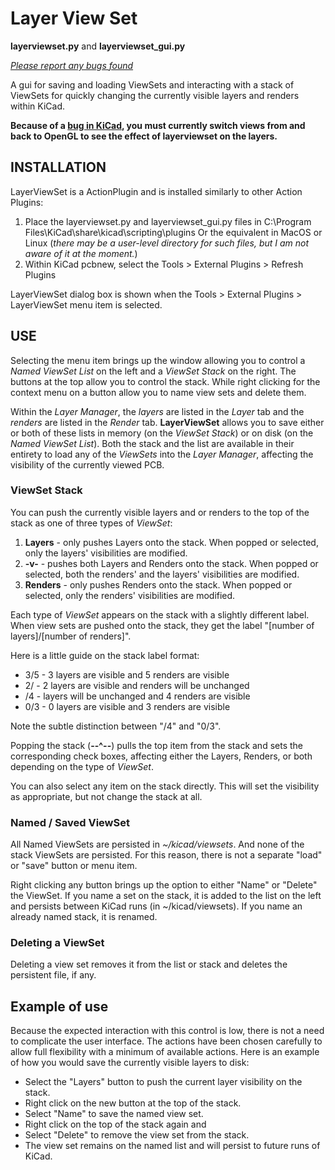 # Layer View Set

**layerviewset.py** and **layerviewset_gui.py**

*[Please report any bugs found](https://github.com/HiGregSmith/LayerViewSet/issues)*

A gui for saving and loading ViewSets and interacting
with a stack of ViewSets for quickly changing the currently visible
layers and renders within KiCad.

**Because of a [bug in KiCad](https://bugs.launchpad.net/kicad/+bug/1712233), you must currently switch views from and back
to OpenGL to see the effect of layerviewset on the layers.**


## INSTALLATION

LayerViewSet is a ActionPlugin and is installed similarly to other Action Plugins:
1) Place the layerviewset.py and layerviewset_gui.py files in 
C:\Program Files\KiCad\share\kicad\scripting\plugins
Or the equivalent in MacOS or Linux
(*there may be a user-level directory for such files, but I am not aware of it at the moment.*)
2) Within KiCad pcbnew, select the Tools > External Plugins > Refresh Plugins

LayerViewSet dialog box is shown when the Tools > External Plugins > LayerViewSet menu item is selected.


## USE

Selecting the menu item brings up the window allowing you to control a
*Named ViewSet List* on the left and a *ViewSet Stack* on the right. 
The buttons at the top allow you to control the stack. While right clicking
for the context menu on a button allow you to name view sets and delete them.

Within the *Layer Manager*, the *layers* are listed in the *Layer* tab and
the *renders* are listed in the *Render* tab. **LayerViewSet** allows you to
save either or both of these lists in memory (on the *ViewSet Stack*) or on disk
(on the *Named ViewSet List*). Both the stack and the list are available
in their entirety to load any of the *ViewSets* into the *Layer Manager*, affecting
the visibility of the currently viewed PCB.

### ViewSet Stack
You can push the currently visible layers and or renders to the top of the 
stack as one of three types of *ViewSet*:
1) **Layers** - only pushes Layers onto the stack. When popped or selected, only the layers' visibilities are modified.
2) **-v-** - pushes both Layers and Renders onto the stack.  When popped or selected, both the renders' and the layers' visibilities are modified.
3) **Renders** - only pushes Renders onto the stack. When popped or selected, only the renders' visibilities are modified.

Each type of *ViewSet* appears on the stack with a slightly different label.
When view sets are pushed onto the stack, they get the label "[number of layers]/[number of renders]".

Here is a little guide on the stack label format:
- 3/5 - 3 layers are visible and 5 renders are visible
- 2/  - 2 layers are visible and renders will be unchanged
- /4  - layers will be unchanged and 4 renders are visible
- 0/3 - 0 layers are visible and 3 renders are visible

Note the subtle distinction between "/4" and "0/3".

Popping the stack (**--^--**) pulls the top item from the stack and
sets the corresponding check boxes, affecting either the
Layers, Renders, or both depending on the type of *ViewSet*.

You can also select any item on the stack directly. This will set the visibility
as appropriate, but not change the stack at all.

### Named / Saved ViewSet

All Named ViewSets are persisted in *~/kicad/viewsets*. And none of the stack
ViewSets are persisted. For this reason, there is not a separate
"load" or "save" button or menu item.

Right clicking any button brings up the option to either "Name" or "Delete" the
ViewSet. If you name a set on the stack, it is added to the list on the left
and persists between KiCad runs (in ~/kicad/viewsets).
If you name an already named stack, it is renamed.

### Deleting a ViewSet
Deleting a view set removes it from the list or stack and deletes the
persistent file, if any.

## Example of use

Because the expected interaction with this control is low, there is not a
need to complicate the user interface. The actions have been chosen
carefully to allow full flexibility with a minimum of available actions.
Here is an example of how you would save the currently visible layers to disk:

- Select the "Layers" button to push the current layer visibility on the stack.
- Right click on the new button at the top of the stack.
- Select "Name" to save the named view set.
- Right click on the top of the stack again and
- Select "Delete" to remove the view set from the stack.
- The view set remains on the named list and will persist to future
runs of KiCad.
